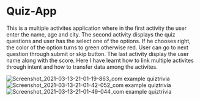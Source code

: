 # Quiz-App

This is a multiple activites application where in the first activity the user enter the name, age and city.
The second activity displays the quiz questions and user has the select one of the options. If he chooses right,
the color of the option turns to green otherwise red. User can go to next question through submit or skip button.
The last activity display the user name along with the score.
Here I have learnt how to link multiple activites through intent and how to transfer data among the activites.

![Screenshot_2021-03-13-21-01-19-863_com example quiztrivia](https://user-images.githubusercontent.com/46311845/136232482-9e281a23-078e-4687-8cc0-d005e6076b3d.jpg)
![Screenshot_2021-03-13-21-01-42-052_com example quiztrivia](https://user-images.githubusercontent.com/46311845/136232494-7f592a08-fc7a-4b3e-b3ab-578d8d906d2d.jpg)
![Screenshot_2021-03-13-21-01-49-044_com example quiztrivia](https://user-images.githubusercontent.com/46311845/136232495-c9195336-db38-4c1a-8c4c-3c5cba66c675.jpg)
